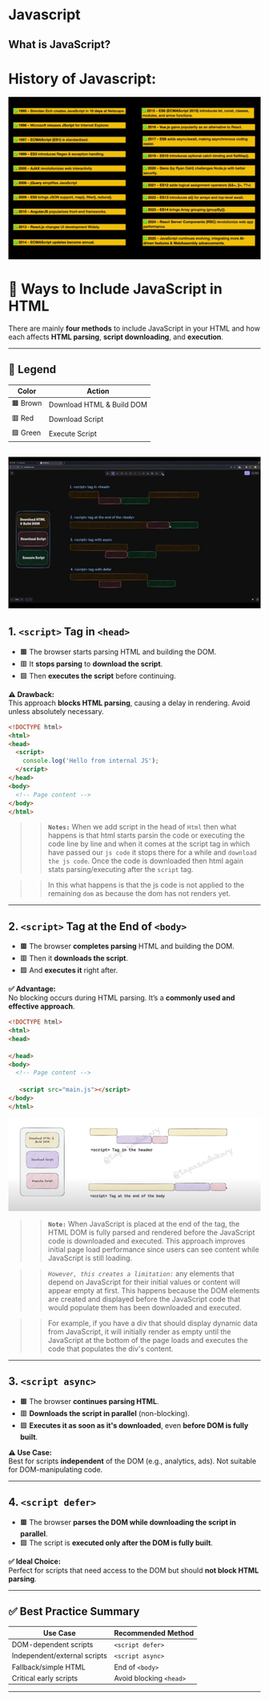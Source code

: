 # Javascript

## What is JavaScript?

# History of Javascript:

![history of js](images/Screenshot%202025-04-17%20112702.png)



# 🧠 Ways to Include JavaScript in HTML

There are mainly **four methods** to include JavaScript in your HTML and how each affects **HTML parsing**, **script downloading**, and **execution**.

---

## 🔑 Legend

| Color            | Action                         |
|------------------|--------------------------------|
| 🟫 Brown          | Download HTML & Build DOM      |
| 🟥 Red            | Download Script                |
| 🟩 Green          | Execute Script                 |


![Alt text](images/Screenshot%202025-04-17%20115108.png)
---

## 1. `<script>` Tag in `<head>`

- 🟫 The browser starts parsing HTML and building the DOM.
- 🟥 It **stops parsing** to **download the script**.
- 🟩 Then **executes the script** before continuing.

**⚠️ Drawback:**  
This approach **blocks HTML parsing**, causing a delay in rendering. Avoid unless absolutely necessary.

```html
<!DOCTYPE html>
<html>
<head>
  <script>
    console.log('Hello from internal JS');
  </script>
</head>
<body>
  <!-- Page content -->
</body>
</html>
```

>>**`Notes:`** When we add script in the head of `Html` then what happens is that html starts parsin the code or executing the code line by line and when it comes at the script tag in which have passed our `js code` it stops there for a while and `download the js code`.  Once the code is downloaded  then html again stats parsing/executing after the `script` tag.

>> In this what happens is that the js code is not applied to the remaining `dom` as because the dom has not renders yet. 


---

## 2. `<script>` Tag at the End of `<body>`

- 🟫 The browser **completes parsing** HTML and building the DOM.
- 🟥 Then it **downloads the script**.
- 🟩 And **executes it** right after.

**✅ Advantage:**  
No blocking occurs during HTML parsing. It’s a **commonly used and effective approach**.

```html
<!DOCTYPE html>
<html>
<head>
  
</head>
<body>
  <!-- Page content -->

   <script src="main.js"></script>
</body>
</html>
```
![Alt text](images/Screenshot%202025-04-17%20123536.png)

>> **`Note:`** When JavaScript is placed at the end of the <body> tag, the HTML DOM is fully parsed and rendered before the JavaScript code is downloaded and executed. This approach improves initial page load performance since users can see content while JavaScript is still loading.

>>*`However, this creates a limitation:`* any elements that depend on JavaScript for their initial values or content will appear empty at first. This happens because the DOM elements are created and displayed before the JavaScript code that would populate them has been downloaded and executed.

>>For example, if you have a div that should display dynamic data from JavaScript, it will initially render as empty until the JavaScript at the bottom of the page loads and executes the code that populates the div's content.

---

## 3. `<script async>`

- 🟫 The browser **continues parsing HTML**.
- 🟥 **Downloads the script in parallel** (non-blocking).
- 🟩 **Executes it as soon as it's downloaded**, even **before DOM is fully built**.

**⚠️ Use Case:**  
Best for scripts **independent** of the DOM (e.g., analytics, ads). Not suitable for DOM-manipulating code.

---

## 4. `<script defer>`

- 🟫 The browser **parses the DOM while downloading the script in parallel**.
- 🟩 The script is **executed only after the DOM is fully built**.

**✅ Ideal Choice:**  
Perfect for scripts that need access to the DOM but should **not block HTML parsing**.

---

## ✅ Best Practice Summary

| Use Case                     | Recommended Method    |
|-----------------------------|------------------------|
| DOM-dependent scripts        | `<script defer>`       |
| Independent/external scripts | `<script async>`       |
| Fallback/simple HTML         | End of `<body>`        |
| Critical early scripts       | Avoid blocking `<head>`|

---
